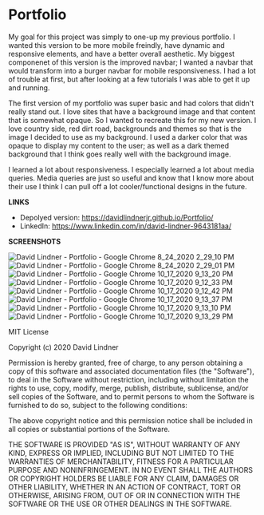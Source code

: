 # Portfolio

My goal for this project was simply to one-up my previous portfolio. I wanted this version to be more mobile freindly, have dynamic and responsive elements, and have a better overall aesthetic. My biggest componenet of this version is the improved navbar; I wanted a navbar that would transform into a burger navbar for mobile responsiveness. I had a lot of trouble at first, but after looking at a few tutorials I was able to get it up and running.

The first version of my portfolio was super basic and had colors that didn't really stand out. I love sites that have a background image and that content that is somewhat opaque. So I wanted to recreate this for my new version. I love country side, red dirt road, backgrounds and themes so that is the image I decided to use as my background. I used a darker color that was opaque to display my content to the user; as well as a dark themed background that I think goes really well with the background image.

I learned a lot about responsiveness. I especially learned a lot about media queries. Media queries are just so useful and know that I know more about their use I think I can pull off a lot cooler/functional designs in the future.

__LINKS__

 * Depolyed version: https://davidlindnerjr.github.io/Portfolio/
 * LinkedIn: https://www.linkedin.com/in/david-lindner-9643181aa/

__SCREENSHOTS__

![David Lindner - Portfolio - Google Chrome 8_24_2020 2_29_10 PM](https://user-images.githubusercontent.com/65383133/96358639-502eb100-10be-11eb-8f78-ed38a6cffd6a.png)
![David Lindner - Portfolio - Google Chrome 8_24_2020 2_29_01 PM](https://user-images.githubusercontent.com/65383133/96358637-4dcc5700-10be-11eb-8458-299af01d0f47.png)
![David Lindner - Portfolio - Google Chrome 10_17_2020 9_13_20 PM](https://user-images.githubusercontent.com/65383133/96358643-5c1a7300-10be-11eb-979f-deb53f1dcf86.png)
![David Lindner - Portfolio - Google Chrome 10_17_2020 9_12_33 PM](https://user-images.githubusercontent.com/65383133/96358632-473ddf80-10be-11eb-922a-869cd7820005.png)
![David Lindner - Portfolio - Google Chrome 10_17_2020 9_12_42 PM](https://user-images.githubusercontent.com/65383133/96358634-4907a300-10be-11eb-930a-ce2b7c5c4842.png)
![David Lindner - Portfolio - Google Chrome 10_17_2020 9_13_37 PM](https://user-images.githubusercontent.com/65383133/96358651-676d9e80-10be-11eb-874d-ddaece60a04a.png)
![David Lindner - Portfolio - Google Chrome 10_17_2020 9_13_10 PM](https://user-images.githubusercontent.com/65383133/96358655-6b99bc00-10be-11eb-9500-4af542baba72.png)
![David Lindner - Portfolio - Google Chrome 10_17_2020 9_13_29 PM](https://user-images.githubusercontent.com/65383133/96358646-62105400-10be-11eb-9097-6a79679a437b.png)


MIT License

Copyright (c) 2020 David Lindner

Permission is hereby granted, free of charge, to any person obtaining a copy
of this software and associated documentation files (the "Software"), to deal
in the Software without restriction, including without limitation the rights
to use, copy, modify, merge, publish, distribute, sublicense, and/or sell
copies of the Software, and to permit persons to whom the Software is
furnished to do so, subject to the following conditions:

The above copyright notice and this permission notice shall be included in all
copies or substantial portions of the Software.

THE SOFTWARE IS PROVIDED "AS IS", WITHOUT WARRANTY OF ANY KIND, EXPRESS OR
IMPLIED, INCLUDING BUT NOT LIMITED TO THE WARRANTIES OF MERCHANTABILITY,
FITNESS FOR A PARTICULAR PURPOSE AND NONINFRINGEMENT. IN NO EVENT SHALL THE
AUTHORS OR COPYRIGHT HOLDERS BE LIABLE FOR ANY CLAIM, DAMAGES OR OTHER
LIABILITY, WHETHER IN AN ACTION OF CONTRACT, TORT OR OTHERWISE, ARISING FROM,
OUT OF OR IN CONNECTION WITH THE SOFTWARE OR THE USE OR OTHER DEALINGS IN THE
SOFTWARE.

